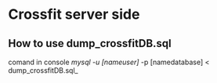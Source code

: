 # Crossfit server side

## How to use dump_crossfitDB.sql

comand in console _mysql_ _-u_ _[nameuser]_ -p [namedatabase] < dump_crossfitDB.sql_
